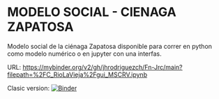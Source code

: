 # MODELO SOCIAL - CIENAGA ZAPATOSA
Modelo social de la ciénaga Zapatosa disponible para correr en
python como modelo numérico o en jupyter con una interfas.

URL:
https://mybinder.org/v2/gh/jhrodriguezch/Fn-Jrc/main?filepath=%2FC_RioLaVieja%2Fgui_MSCRV.ipynb

Clasic version:
[![Binder](https://mybinder.org/badge_logo.svg)](https://mybinder.org/v2/gh/jhrodriguezch/Fn-Jrc/main?filepath=%2FC_RioLaVieja%2Fgui_MSCRV.ipynb)
